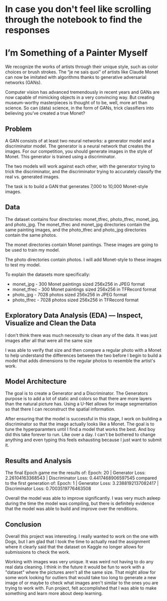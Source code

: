 # In case you don't feel like scrolling through the notebook to find the responses

# I’m Something of a Painter Myself

We recognize the works of artists through their unique style, such as color choices or brush strokes. The “je ne sais quoi” of artists like Claude Monet can now be imitated with algorithms thanks to generative adversarial networks (GANs).

Computer vision has advanced tremendously in recent years and GANs are now capable of mimicking objects in a very convincing way. But creating museum-worthy masterpieces is thought of to be, well, more art than science. So can (data) science, in the form of GANs, trick classifiers into believing you’ve created a true Monet?

## Problem

A GAN consists of at least two neural networks: a generator model and a discriminator model. The generator is a neural network that creates the images. For our competition, you should generate images in the style of Monet. This generator is trained using a discriminator.

The two models will work against each other, with the generator trying to trick the discriminator, and the discriminator trying to accurately classify the real vs. generated images.

The task is to build a GAN that generates 7,000 to 10,000 Monet-style images.

## Data

The dataset contains four directories: monet_tfrec, photo_tfrec, monet_jpg, and photo_jpg. The monet_tfrec and monet_jpg directories contain the same painting images, and the photo_tfrec and photo_jpg directories contain the same photos.

The monet directories contain Monet paintings. These images are going to be used to train my model.

The photo directories contain photos. I will add Monet-style to these images to test my model.

To explain the datasets more specifically:

* monet_jpg - 300 Monet paintings sized 256x256 in JPEG format
* monet_tfrec - 300 Monet paintings sized 256x256 in TFRecord format
* photo_jpg - 7028 photos sized 256x256 in JPEG format
* photo_tfrec - 7028 photos sized 256x256 in TFRecord format

## Exploratory Data Analysis (EDA) — Inspect, Visualize and Clean the Data

I don't think there was much necessity to clean any of the data. It was just images after all that were all the same size

I was able to verify that size and then compare a regular photo with a Monet to help understand the differences between the two before I begin to build a model that adds dimensions to the regular photos to resemble the artist's work. 

## Model Architecture

The goal is to create a Generator and a Discriminator. The Generators purpose is to add a lot of static and colors so that there are more layers than the natural picture has. Using a U-Net allows for image segmentation so that there I can reconstruct the spatial information.

After ensuring that the model is successful in this stage, I work on building a discriminator so that the image actually looks like a Monet. The goal is to tune the hyperparamters until I find a model that works the best. And boy did this take forever to run. Like over a day. I can't be bothered to change anything and even typing this feels exhausting because I just want to submit it.

## Results and Analysis

The final Epoch game me the results of:
Epoch: 20 | Generator Loss: 2.26104163368543 | Discriminator Loss: 0.4417468906597545
compared to the first generation of:
Epoch: 1 | Generator Loss: 3.2388192137082417 | Discriminator Loss: 0.7003519776463508

Overall the model was able to improve significantly. I was very much asleep during the time the model was compiling, but there is definitely evidence that the model was able to build and improve over the renditions. 

## Conclusion

Overall this project was interesting. I really wanted to work on the one with Dogs, but I am glad that I took the time to actually read the assignment where it clearly said that the dataset on Kaggle no longer allows for submissions to check the work. 

Working with images was very unique. It was weird not having to do any real data cleaning. I think in the future it would be fun to work with a "dataset" where the pictures aren't all the same size. That might allow for some work looking for outliers that would take too long to generate a new image of or maybe to check what images aren't similar to the ones you are trying to work with. Fun project, felt accomplished that I was able to make something and learn more about deep learning.
